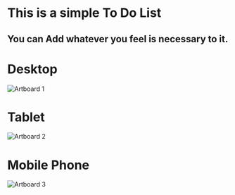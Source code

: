 # This is a simple To Do List

## You can Add whatever you feel is necessary to it.

# Desktop
![Artboard 1](https://user-images.githubusercontent.com/92182125/146064310-3e01eddc-8a2f-4f1c-91e7-ebe80eca75c7.png)
# Tablet
![Artboard 2](https://user-images.githubusercontent.com/92182125/146064339-66d2acca-9692-48e4-9b42-949a641f1dea.png)
# Mobile Phone
![Artboard 3](https://user-images.githubusercontent.com/92182125/146064360-ed7ef801-bed6-48df-ac84-c8b979cb0eb3.png)
